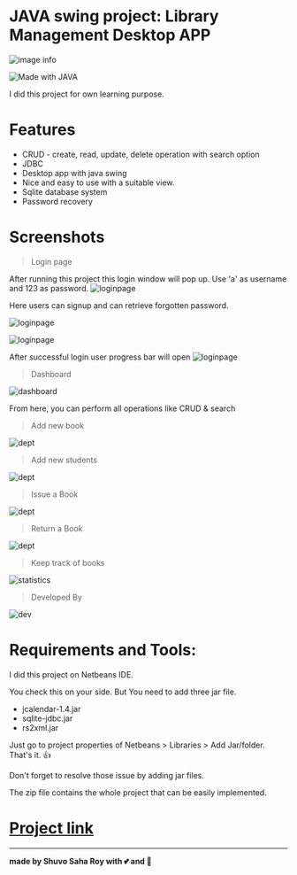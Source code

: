 # JAVA swing project: Library Management Desktop APP

![image info](project_images/ds.svg)
<!-- ![](https://img.shields.io/github/repo-size/itsvinayak/weather-app.svg?label=Repo%20size&style=flat-square)&nbsp; -->
![Made with JAVA](http://ForTheBadge.com/images/badges/made-with-JAVA.svg)

I did this project for own learning purpose.

# Features
* CRUD - create, read, update, delete operation with search option
* JDBC
* Desktop app with java swing
* Nice and easy to use with a suitable view.
* Sqlite database system
* Password recovery


# Screenshots
> Login page

After running this project this login window will pop up.
Use 'a' as username and  123 as password.
![loginpage](project_images/login.png)

Here users can signup and can retrieve forgotten password.

![loginpage](project_images/signup.png)

![loginpage](project_images/forgetpassword.png)

After successful login user progress bar will open
![loginpage](project_images/loginprogress.png)

> Dashboard

![dashboard](project_images/dashboard.png)

From here, you can perform all operations like CRUD & search

> Add new book

![dept](project_images/newbook.png)

> Add new students

![dept](project_images/new_student.png)

> Issue a Book

![dept](project_images/issue_book.png)

> Return a Book

![dept](project_images/return_book.png)

>Keep track of books

![statistics](project_images/statistics.png)

> Developed By

![dev](project_images/about.png)


# Requirements and Tools:
I did this project on Netbeans IDE.

You check this on your side. But You need to add three jar file.

* jcalendar-1.4.jar
* sqlite-jdbc.jar
* rs2xml.jar

Just go to project properties of Netbeans > Libraries > Add Jar/folder. That's it. 👍

Don't forget to resolve those issue by adding jar files.

The zip file contains the whole project that can be easily implemented.

# <a href="" ><strong>Project link</strong> </a>

---

<strong>made by Shuvo Saha Roy with 💕 and 🤘</strong>
